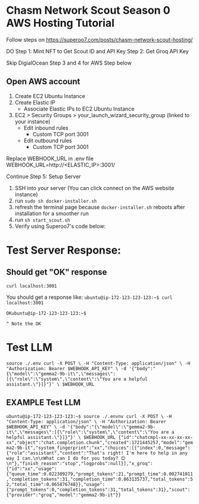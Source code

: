 # Chasm Network Scout Season 0 AWS Hosting Tutorial

Follow steps on https://superoo7.com/posts/chasm-network-scout-hosting/

DO
Step 1: Mint NFT to Get Scout ID and API Key 
Step 2: Get Groq API Key 

Skip DigialOcean Step 3 and 4 for AWS Step below

## Open AWS account
1. Create EC2 Ubuntu Instance
2. Create Elastic IP
    - Associate Elastic IPs to EC2 Ubuntu Instance
3. EC2 > Security Groups > your_launch_wizard_security_group (linked to your instance)
    - Edit inbound rules 
        - Custom TCP port 3001
    - Edit outbound rules 
        - Custom TCP port 3001

Replace WEBHOOK_URL in .env file
WEBHOOK_URL=http://<ELASTIC_IP>:3001/

Continue Step 5: Setup Server 
1. SSH into your server (You can click connect on the AWS website instance)
2. run `sudo sh docker-installer.sh`
3. refresh the terminal page because `docker-installer.sh` reboots after installation for a smoother run
4. run `sh start_scout.sh`
5. Verify using Superoo7's code below:

# Test Server Response:
## Should get "OK" response
`curl localhost:3001`

You should get a response like:
`ubuntu@ip-172-123-123-123:~$ curl localhost:3001`

`OKubuntu@ip-172-123-123-123:~$`

`^ Note the OK`

# Test LLM
`source ./.env
curl -X POST \
     -H "Content-Type: application/json" \
     -H "Authorization: Bearer $WEBHOOK_API_KEY" \
     -d '{"body":"{\"model\":\"gemma2-9b-it\",\"messages\":[{\"role\":\"system\",\"content\":\"You are a helpful assistant.\"}]}"}' \
     $WEBHOOK_URL
`

## EXAMPLE Test LLM
`ubuntu@ip-172-123-123-123:~$ source ./.envnv
curl -X POST \
     -H "Content-Type: application/json" \
     -H "Authorization: Bearer $WEBHOOK_API_KEY" \
     -d '{"body":"{\"model\":\"gemma2-9b-it\",\"messages\":[{\"role\":\"system\",\"content\":\"You are a helpful assistant.\"}]}"}' \
     $WEBHOOK_URL
{"id":"chatcmpl-xx-xx-xx-xx-xx","object":"chat.completion.chunk","created":1721445257,"model":"gemma2-9b-it","system_fingerprint":"xx","choices":[{"index":0,"message":{"role":"assistant","content":"That's right! I'm here to help in any way I can.\n\nWhat can I do for you today? 😊  \n"},"finish_reason":"stop","logprobs":null}],"x_groq":{"id":"xx","usage":{"queue_time":0.022309279,"prompt_tokens":21,"prompt_time":0.002741011,"completion_tokens":31,"completion_time":0.063135737,"total_tokens":52,"total_time":0.065876748}},"usage":{"prompt_tokens":0,"completion_tokens":31,"total_tokens":31},"scout":{"provider":"groq","model":"gemma2-9b-it"}}`